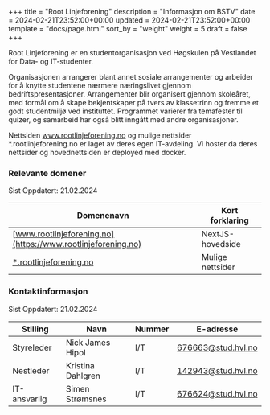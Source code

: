 +++
title = "Root Linjeforening"
description = "Informasjon om BSTV"
date = 2024-02-21T23:52:00+00:00
updated = 2024-02-21T23:52:00+00:00
template = "docs/page.html"
sort_by = "weight"
weight = 5
draft = false
+++

Root Linjeforening er en studentorganisasjon ved Høgskulen på Vestlandet for Data- og IT-studenter.

Organisasjonen arrangerer blant annet sosiale arrangementer og arbeider for å knytte studentene nærmere næringslivet gjennom bedriftspresentasjoner. Arrangementer blir organisert gjennom skoleåret, med formål om å skape bekjentskaper på tvers av klassetrinn og fremme et godt studentmiljø ved instituttet. Programmet varierer fra temafester til quizer, og samarbeid har også blitt inngått med andre organisasjoner.

Nettsiden www.rootlinjeforening.no og mulige nettsider *.rootlinjeforening.no er laget av deres egen IT-avdeling. Vi hoster da deres nettsider og hovednettsiden er deployed med docker.

### Relevante domener

Sist Oppdatert: 21.02.2024

| Domenenavn                       | Kort forklaring                |
| -------------------------------- | ------------------------------ |
| [www.rootlinjeforening.no](https://www.rootlinjeforening.no)               | NextJS-hovedside            |
| [*.rootlinjeforening.no](#)               | Mulige nettsider            |

### Kontaktinformasjon

Sist Oppdatert: 21.02.2024

| Stilling           | Navn                 | Nummer     | E-adresse                  |
| ------------------ | -------------------- | ---------- | -------------------------- |
| Styreleder         | Nick James Hipol      | I/T | 676663@stud.hvl.no    |
| Nestleder         | Kristina Dahlgren    | I/T | 142943@stud.hvl.no    |
| IT-ansvarlig | Simen Strømsnes | I/T | 676624@stud.hvl.no       |